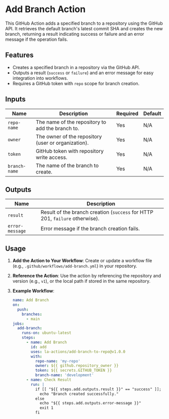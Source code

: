 # Add Branch Action

This GitHub Action adds a specified branch to a repository using the GitHub API. It retrieves the default branch's latest commit SHA and creates the new branch, returning a result indicating success or failure and an error message if the operation fails.

## Features
- Creates a specified branch in a repository via the GitHub API.
- Outputs a result (`success` or `failure`) and an error message for easy integration into workflows.
- Requires a GitHub token with `repo` scope for branch creation.

## Inputs
| Name         | Description                                      | Required | Default |
|--------------|--------------------------------------------------|----------|---------|
| `repo-name`  | The name of the repository to add the branch to. | Yes      | N/A     |
| `owner`      | The owner of the repository (user or organization). | Yes      | N/A     |
| `token`      | GitHub token with repository write access.       | Yes      | N/A     |
| `branch-name`| The name of the branch to create.                | Yes      | N/A     |

## Outputs
| Name           | Description                                           |
|----------------|-------------------------------------------------------|
| `result`       | Result of the branch creation (`success` for HTTP 201, `failure` otherwise). |
| `error-message`| Error message if the branch creation fails.           |

## Usage
1. **Add the Action to Your Workflow**:
   Create or update a workflow file (e.g., `.github/workflows/add-branch.yml`) in your repository.

2. **Reference the Action**:
   Use the action by referencing the repository and version (e.g., `v1`), or the local path if stored in the same repository.

3. **Example Workflow**:
   ```yaml
   name: Add Branch
   on:
     push:
       branches:
         - main
   jobs:
     add-branch:
       runs-on: ubuntu-latest
       steps:
         - name: Add Branch
           id: add
           uses: la-actions/add-branch-to-repo@v1.0.0
           with:
             repo-name: 'my-repo'
             owner: ${{ github.repository_owner }}
             token: ${{ secrets.GITHUB_TOKEN }}
             branch-name: 'development'
         - name: Check Result
           run: |
             if [[ "${{ steps.add.outputs.result }}" == "success" ]]; then
               echo "Branch created successfully."
             else
               echo "${{ steps.add.outputs.error-message }}"
               exit 1
             fi
